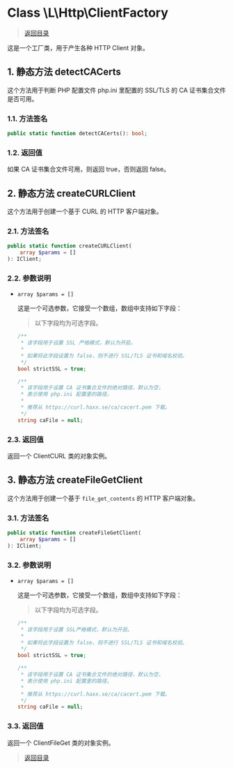 # Class \\L\\Http\\ClientFactory

> [返回目录](../index.md)

这是一个工厂类，用于产生各种 HTTP Client 对象。

## 1. 静态方法 detectCACerts

这个方法用于判断 PHP 配置文件 php.ini 里配置的 SSL/TLS 的 CA 证书集合文件是否可用。

### 1.1. 方法签名

```php
public static function detectCACerts(): bool;
```

### 1.2. 返回值

如果 CA 证书集合文件可用，则返回 true，否则返回 false。

## 2. 静态方法 createCURLClient

这个方法用于创建一个基于 CURL 的 HTTP 客户端对象。

### 2.1. 方法签名

```php
public static function createCURLClient(
    array $params = []
): IClient;
```

### 2.2. 参数说明

-   `array $params = []`

    这是一个可选参数，它接受一个数组，数组中支持如下字段：

    > 以下字段均为可选字段。

    ```php
    /**
     * 该字段用于设置 SSL 严格模式，默认为开启。
     *
     * 如果将此字段设置为 false，则不进行 SSL/TLS 证书和域名校验。
     */
    bool strictSSL = true;

    /**
     * 该字段用于设置 CA 证书集合文件的绝对路径，默认为空，
     * 表示使用 php.ini 配置里的路径。
     *
     * 推荐从 https://curl.haxx.se/ca/cacert.pem 下载。
     */
    string caFile = null;
    ```

### 2.3. 返回值

返回一个 ClientCURL 类的对象实例。

## 3. 静态方法 createFileGetClient

这个方法用于创建一个基于 `file_get_contents` 的 HTTP 客户端对象。

### 3.1. 方法签名

```php
public static function createFileGetClient(
    array $params = []
): IClient;
```

### 3.2. 参数说明

-   `array $params = []`

    这是一个可选参数，它接受一个数组，数组中支持如下字段：

    > 以下字段均为可选字段。

    ```php
    /**
     * 该字段用于设置 SSL严格模式，默认为开启。
     *
     * 如果将此字段设置为 false，则不进行 SSL/TLS 证书和域名校验。
     */
    bool strictSSL = true;

    /**
     * 该字段用于设置 CA 证书集合文件的绝对路径，默认为空，
     * 表示使用 php.ini 配置里的路径。
     *
     * 推荐从 https://curl.haxx.se/ca/cacert.pem 下载。
     */
    string caFile = null;
    ```

### 3.3. 返回值

返回一个 ClientFileGet 类的对象实例。

> [返回目录](../index.md)
